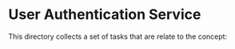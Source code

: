 # User Authentication Service

This directory collects a set of tasks that are relate to the concept:
